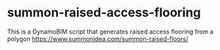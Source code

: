 # summon-raised-access-flooring
This is a DynamoBIM script that generates raised access flooring from a polygon
https://www.summonidea.com/summon-raised-floors/
